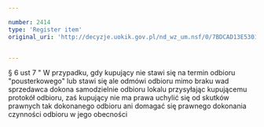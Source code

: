 ```yaml
---

number: 2414
type: 'Register item'
original_uri: 'http://decyzje.uokik.gov.pl/nd_wz_um.nsf/0/7BDCAD13E530192EC12578C4003827F3?OpenDocument'


---
```


§ 6 ust 7 " W przypadku, gdy kupujący nie stawi się na termin odbioru "pousterkowego" lub stawi się ale odmówi odbioru mimo braku wad sprzedawca dokona samodzielnie odbioru lokalu przysyłając kupującemu protokół odbioru, zaś kupujący nie ma prawa uchylić się od skutków prawnych tak dokonanego odbioru ani domagać się prawnego dokonania czynności odbioru w jego obecności
